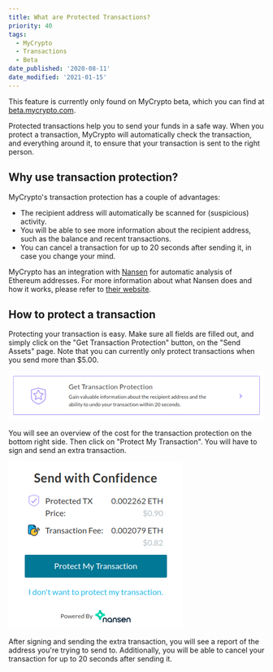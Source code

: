 ```yaml
---
title: What are Protected Transactions?
priority: 40
tags:
  - MyCrypto
  - Transactions
  - Beta
date_published: '2020-08-11'
date_modified: '2021-01-15'
---
```


<Alert>

This feature is currently only found on MyCrypto beta, which you can find at [beta.mycrypto.com](https://beta.mycrypto.com/).

</Alert>

Protected transactions help you to send your funds in a safe way. When you protect a transaction, MyCrypto will automatically check the transaction, and everything around it, to ensure that your transaction is sent to the right person.

## Why use transaction protection?

MyCrypto's transaction protection has a couple of advantages:

- The recipient address will automatically be scanned for (suspicious) activity.
- You will be able to see more information about the recipient address, such as the balance and recent transactions.
- You can cancel a transaction for up to 20 seconds after sending it, in case you change your mind.

MyCrypto has an integration with [Nansen](https://nansen.ai/) for automatic analysis of Ethereum addresses. For more information about what Nansen does and how it works, please refer to [their website](https://nansen.ai/#about).

## How to protect a transaction

Protecting your transaction is easy. Make sure all fields are filled out, and simply click on the "Get Transaction Protection" button, on the "Send Assets" page. Note that you can currently only protect transactions when you send more than $5.00.

![Get transaction protection](../../assets/general-knowledge/about-mycrypto/what-are-protected-transactions/get-transaction-protection-button.png)

You will see an overview of the cost for the transaction protection on the bottom right side. Then click on "Protect My Transaction". You will have to sign and send an extra transaction.

![Protected transaction overview](../../assets/general-knowledge/about-mycrypto/what-are-protected-transactions/protected-transaction-overview.png)

After signing and sending the extra transaction, you will see a report of the address you're trying to send to. Additionally, you will be able to cancel your transaction for up to 20 seconds after sending it.
